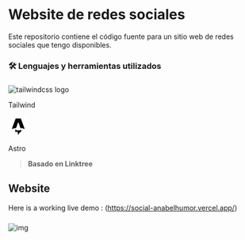 # Website de redes sociales
<p>Este repositorio contiene el código fuente para un sitio web de redes sociales que tengo disponibles.</p>

<h3 align="left">🛠 Lenguajes y herramientas utilizados</h3>

###

<div align="left">
  <img src="https://cdn.jsdelivr.net/gh/devicons/devicon/icons/tailwindcss/tailwindcss-plain.svg" height="40" alt="tailwindcss logo"  />
  <p>Tailwind</p>
</div>

<div align="left">
    <img src="public\favicon.svg"  height="40">

  <p>Astro</p>
</div>

>  **Basado en Linktree** 
###

## Website
Here is a working live demo : (https://social-anabelhumor.vercel.app/)
###
![img](https://github.com/AnabelHuancaM/socialMedia/assets/91922240/794fd6d4-b947-4a2d-93c2-7a099bf346a7)
